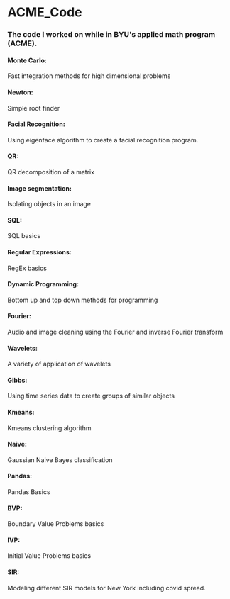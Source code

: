 # ACME_Code
### The code I worked on while in BYU's applied math program (ACME).

#### Monte Carlo:
Fast integration methods for high dimensional problems

#### Newton: 
Simple root finder

#### Facial Recognition: 
Using eigenface algorithm to create a facial recognition program.
 
#### QR: 
QR decomposition of a matrix

#### Image segmentation: 
Isolating objects in an image

#### SQL: 
SQL basics

#### Regular Expressions: 
RegEx basics

#### Dynamic Programming: 
Bottom up and top down methods for programming

#### Fourier: 
Audio and image cleaning using the Fourier and inverse Fourier transform 

#### Wavelets:
A variety of application of wavelets 

#### Gibbs: 
Using time series data to create groups of similar objects

#### Kmeans: 
Kmeans clustering algorithm

#### Naive: 
Gaussian Naive Bayes classification

#### Pandas: 
Pandas Basics

#### BVP: 
Boundary Value Problems basics

#### IVP: 
Initial Value Problems basics

#### SIR: 
Modeling different SIR models for New York including covid spread. 

